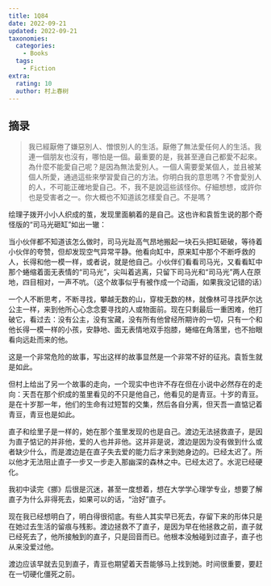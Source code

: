 ```yaml
---
title: 1Q84
date: 2022-09-21
updated: 2022-09-21
taxonomies:
  categories:
    - Books
  tags:
    - Fiction
extra:
  rating: 10
  author: 村上春树
---
```


## 摘录

> 我已經厭倦了嫌惡別人、憎恨別人的生活。厭倦了無法愛任何人的生活。我連一個朋友也沒有，哪怕是一個。最重要的是，我甚至連自己都愛不起來。為什麼不能愛自己呢？是因為無法愛別人。一個人需要愛某個人，並且被某個人所愛，通過這些來學習愛自己的方法。你明白我的意思嗎？不會愛別人的人，不可能正確地愛自己。不，我不是說這些該怪你。仔細想想，或許你也是受害者之一。你大概也不知道該怎樣愛自己。不是嗎？

绘理子拨开小小人织成的茧，发现里面躺着的是自己。这也许和袁哲生说的那个奇怪版的“司马光砸缸”如出一辙：

当小伙伴都不知道该怎么做时，司马光趾高气昂地搬起一块石头把缸砸破，等待着小伙伴的夸赞，但却发现空气异常平静。他看向缸中，原来缸中那个不断呼救的人，长得和他一模一样，或者说，就是他自己。小伙伴们看看司马光，又看看缸中那个蜷缩着面无表情的“司马光”，尖叫着逃离，只留下司马光和“司马光”两人在原地，四目相对，一声不吭。（这个故事似乎有被作成一个动画，如果我没记错的话）

一个人不断思考，不断寻找，攀越无数的山，穿梭无数的林，就像林可寻找萨尔达公主一样，来到他所心心念念要寻找的人或物面前。现在只剩最后一重困难，他打破它，看过去：没有公主，没有宝藏，没有所有他曾经所期许的一切，只有一个和他长得一模一样的小孩，安静地、面无表情地双手抱膝，蜷缩在角落里，也不抬眼看向远赴而来的他。

这是一个非常危险的故事，写出这样的故事显然是一个非常不好的征兆。袁哲生就是如此。

但村上给出了另一个故事的走向，一个现实中也许不存在但在小说中必然存在的走向：天吾在那个织成的茧里看见的不只是他自己，他看见的是青豆。十岁的青豆。是在十岁那一年，他们的生命有过短暂的交集，然后各自分离，但天吾一直惦记着青豆，青豆也是如此。

直子和绘里子是一样的，她在那个茧里发现的也是自己。渡边无法拯救直子，是因为直子惦记的并非他，爱的人也并非他。这并非是说，渡边是因为没有做到什么或者缺少什么，而是渡边是在直子失去爱的能力后才来到她身边的。已经太迟了。所以他才无法阻止直子一步又一步走入那幽深的森林之中。已经太迟了。水泥已经硬化。

我初中读完《挪》后很是沉迷，甚至一度想着，想在大学学心理学专业，想要了解直子为什么非得死去，如果可以的话，“治好”直子。

现在我已经想明白了，明白得很彻底。有些人其实早已死去，存留下来的形体只是在她过去生活的留痕与残影。渡边拯救不了直子，是因为早在他拯救之前，直子就已经死去了，他所接触到的直子，只是回音而已。他根本没触碰到过直子，直子也从来没爱过他。

渡边应该早就去见到直子，青豆也期望着天吾能够马上找到她。时间很重要，要赶在一切硬化僵死之前。

<!-- more -->
